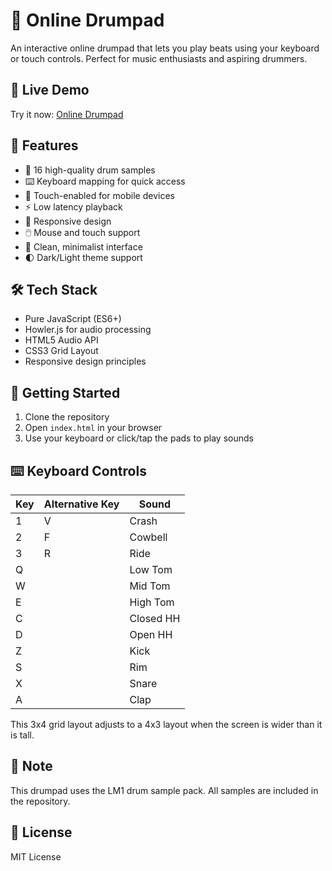 # 🥁 Online Drumpad

An interactive online drumpad that lets you play beats using your keyboard or touch controls. Perfect for music enthusiasts and aspiring drummers.</p>

## 🔗 Live Demo

Try it now: [Online Drumpad](https://pan-danio.github.io/drumpad/)

## 🎯 Features

- 🎵 16 high-quality drum samples
- ⌨️ Keyboard mapping for quick access
- 📱 Touch-enabled for mobile devices
- ⚡ Low latency playback
- 📱 Responsive design
- 🖱️ Mouse and touch support
- 🎨 Clean, minimalist interface
- 🌓 Dark/Light theme support

## 🛠️ Tech Stack

- Pure JavaScript (ES6+)
- Howler.js for audio processing
- HTML5 Audio API
- CSS3 Grid Layout
- Responsive design principles

## 🚀 Getting Started

1. Clone the repository
2. Open `index.html` in your browser
3. Use your keyboard or click/tap the pads to play sounds

## ⌨️ Keyboard Controls

| Key         | Alternative Key | Sound     |
|-------------|----------------|-----------|
| 1           | V             | Crash     |
| 2           | F             | Cowbell   |
| 3           | R             | Ride      |
| Q           |               | Low Tom   |
| W           |               | Mid Tom   |
| E           |               | High Tom  |
| C           |               | Closed HH |
| D           |               | Open HH   |
| Z           |               | Kick      |
| S           |               | Rim       |
| X           |               | Snare     |
| A           |               | Clap      |

This 3x4 grid layout adjusts to a 4x3 layout when the screen is wider than it is tall.

## 📝 Note

This drumpad uses the LM1 drum sample pack. All samples are included in the repository.

## 📄 License

MIT License
